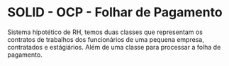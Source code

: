 # SOLID - OCP - Folhar de Pagamento
Sistema hipotético de RH, temos duas classes que representam os contratos de trabalhos dos funcionários de uma pequena empresa, contratados e estágiários. 
Além de uma classe para processar a folha de pagamento.

